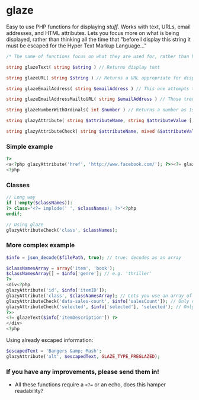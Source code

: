 glaze
=====

Easy to use PHP functions for displaying *stuff*. Works with text, URLs, email addresses, and HTML attributes. Lets you focus more on what is being displayed, rather than thinking all the time that "before I display this string it must be escaped for the Hyper Text Markup Language..."

```php
/* The name of functions focus on what they are used for, rather than how they do it. */

string glazeText( string $string ) // Returns display text

string glazeURL( string $string ) // Returns a URL appropriate for displaying

string glazeEmailAddress( string $emailAddress ) // This one attempts to confuse dumb spam robots that try to find your email address.

string glazeEmailAddressMailtoURL( string $emailAddress ) // Those trendy mailto:me@mywebsite.com links, also dumb-spam-bot proof.

string glazeNumberWithOrdinals( int $number ) // Returns a number as 1st, 2nd, 3rd, 4th...

string glazyAttribute( string $attributeName, string $attributeValue [, string $valueType ] ) // Displays an HTML element's attribute: | name="value"|

string glazyAttributeCheck( string $attributeName, mixed &$attributeValueToCheck [, string $attributeValueToUse = null, string $valueType = null] ) // This works the same as the above function, but checks a variable reference you pass first. If $attributeValueToUse isn't passed then $attributeValueToCheck is also used as the value.

```

### Simple example

```php
?>
<a<?php glazyAttribute('href', 'http://www.facebook.com/'); ?>><?= glazeText('All my friends & family are on here.') ?></a>
<?php
```

### Classes

```php
// Long way
if (!empty($classNames)):
?> class="<?= implode(' ', $classNames); ?>"<?php
endif;

// Using glaze
glazyAttributeCheck('class', $classNames);
```
	
### More complex example

```php
$info = json_decode($filePath, true); // true: decodes as an array

$classNamesArray = array('item', 'book');
$classNamesArray[] = $info['genre']; // e.g. 'thriller'
?>
<div<?php
glazyAttribute('id', $info['itemID']);
glazyAttribute('class', $classNamesArray); // Lets you use an array of strings for class attributes.
glazyAttributeCheck('data-sales-count', $info['salesCount']); // Only display the attribute if variable reference $info['salesCount'] is set.
glazyAttributeCheck('selected', $info['selected'], 'selected'); // Only displays the attribute, with the value 'selected', if $info['selected'] is true.
?>>
<?= glazeText($info['itemDescription']) ?>
</div>
<?php
```

Using already escaped information:

```php
$escapedText = 'Bangers &amp; Mash';
glazyAttribute('alt', $escapedText, GLAZE_TYPE_PREGLAZED);
```


### If you have any improvements, please send them in!

- All these functions require a `<?=` or an echo, does this hamper readability?